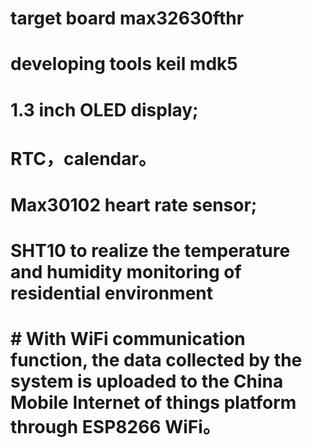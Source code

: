 # target board max32630fthr 
# developing tools keil mdk5
# 1.3 inch OLED display;
# RTC，calendar。
# Max30102 heart rate sensor; 
# SHT10 to realize the temperature and humidity monitoring of residential environment 
# # With WiFi communication function, the data collected by the system is uploaded to the China Mobile Internet of things platform through ESP8266 WiFi。
